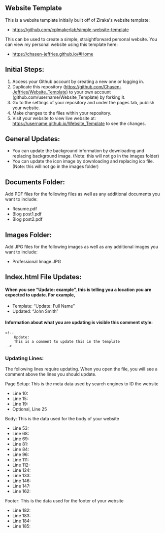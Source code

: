 

## Website Template
This is a website template initially built off of Ziraka's website template:
- https://github.com/cplmakerlab/simple-website-template

This can be used to create a simple, straightforward personal website.
You can view my personal website using this template here:
- https://chasen-jeffries.github.io/#Home


## Initial Steps:
1.	Access your Github account by creating a new one or logging in.
2.	Duplicate this repository (https://github.com/Chasen-Jeffries/Website_Template) to your own account (github.com/username/Website_Template) by forking it.
3.	Go to the settings of your repository and under the pages tab, publish your website. 
4.	Make changes to the files within your repository.
5.	Visit your website to view live website at: https://username.github.io/Website_Template to see the changes.

## General Updates:
- You can update the background information by downloading and replacing background image. (Note: this will not go in the images folder)
- You can update the icon image by downloading and replacing ico file. (Note: this will not go in the images folder)

## Documents Folder:
Add PDF files for the following files as well as any additional documents you want to include:
- Resume.pdf
- Blog post1.pdf
- Blog post2.pdf


## Images Folder:
Add JPG files for the following images as well as any additional images you want to include:
- Professional Image.JPG


## Index.html File Updates:

#### When you see “Update: example”, this is telling you a location you are expected to update. For example,
- Template: “Update: Full Name”
- Updated: “John Smith”

#### Information about what you are updating is visible this comment style:
	<!--
		Update:
		This is a comment to update this in the template
	-->

### Updating Lines:
The following lines require updating. When you open the file, you will see a comment above the lines you should update.

Page Setup: This is the meta data used by search engines to ID the website
- Line 10: 
- Line 15: 
- Line 19: 
- Optional, Line 25

Body: This is the data used for the body of your website
- Line 53:
- Line 68: 
- Line 69:
- Line 81:
- Line 84:
- Line 96:
- Line 111:
- Line 112:
- Line 124:
- Line 133:
- Line 146:
- Line 147:
- Line 162:

Footer: This is the data used for the footer of your website
- Line 182:
- Line 183:
- Line 184:
- Line 185:

